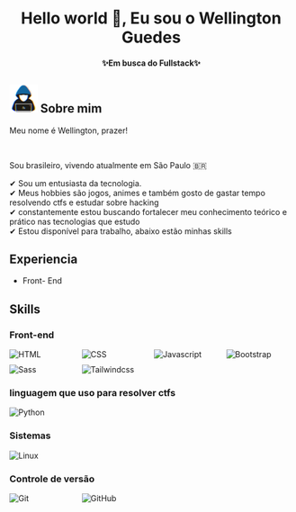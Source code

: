 <h1 align="center">Hello world 👋, Eu sou o Wellington Guedes</h1>
<h4 align="center"> ✨Em busca do Fullstack✨</h4>

## <picture><img src = "https://github.com/0xAbdulKhalid/0xAbdulKhalid/raw/main/assets/mdImages/about_me.gif" width = 50px></picture> **Sobre mim**
Meu nome é Wellington, prazer!

<br />

Sou brasileiro, vivendo atualmente em São Paulo 🇧🇷

✔ Sou um entusiasta da tecnologia. <br>
✔ Meus hobbies são jogos, animes e também gosto de gastar tempo resolvendo ctfs e estudar sobre hacking<br>
✔ constantemente estou buscando fortalecer meu conhecimento teórico e prático nas tecnologias que estudo<br>
✔ Estou disponível para trabalho, abaixo estão minhas skills <br>

## Experiencia
- Front- End
## Skills

### Front-end
<div style="display: grid; grid-template-columns: repeat(4, 1fr); gap: 10px;">
  <img src="https://img.shields.io/badge/HTML-E34F26?logo=html5&logoColor=white" alt="HTML"/>
  <img src="https://img.shields.io/badge/CSS3-1572B6?logo=css3&logoColor=white" alt="CSS"/>
  <img src="https://img.shields.io/badge/Javascript-F7DF1E?logo=javascript&logoColor=white" alt="Javascript"/>
  <img src="https://img.shields.io/badge/Bootstrap-7952B3?logo=bootstrap&logoColor=white" alt="Bootstrap"/>
  <img src="https://img.shields.io/badge/Sass-CC6699?logo=sass&logoColor=white" alt="Sass"/>
  <img src="https://img.shields.io/badge/TailwindCSS-06B6D4?logo=tailwindcss&logoColor=white" alt="Tailwindcss"/>
</div>

### linguagem que uso para resolver ctfs
<img src="https://img.shields.io/badge/Python-06B6D4?logo=python&logoColor=white" alt="Python"/>

### Sistemas
<div style="display: grid; grid-template-columns: repeat(4, 1fr); gap: 10px;">
  <img src="https://img.shields.io/badge/linux-F7DF1E?logo=linuxt&logoColor=white" alt="Linux"/>
  
</div>

### Controle de versão
<div style="display: grid; grid-template-columns: repeat(4, 1fr); gap: 10px;">
  <img src="https://img.shields.io/badge/Git-F05032?logo=git&logoColor=white" alt="Git"/>
  <img src="https://img.shields.io/badge/GitHub-181717?logo=github&logoColor=white" alt="GitHub"/>
</div>
